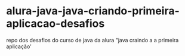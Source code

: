 # alura-java-java-criando-primeira-aplicacao-desafios
repo dos desafios do curso de java da alura "java craindo a a primeira aplicação'

